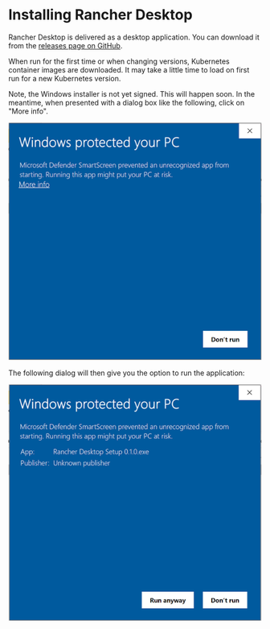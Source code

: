 # Installing Rancher Desktop

Rancher Desktop is delivered as a desktop application. You can download it from
the [releases page on GitHub](https://github.com/rancher-sandbox/rd/releases).

When run for the first time or when changing versions, Kubernetes container
images are downloaded. It may take a little time to load on first run for a new
Kubernetes version.

Note, the Windows installer is not yet signed. This will happen soon. In the
meantime, when presented with a dialog box like the following, click on "More
info".

![](images/windows-notice-1.png)

The following dialog will then give you the option to run the application:

![](images/windows-notice-2.png)
